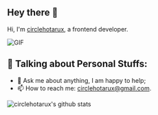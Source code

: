 ## Hey there 👋

Hi, I'm [circlehotarux](https://www.circlehotarux.me), a frontend developer.

<img alt="GIF" src="https://media.giphy.com/media/2HONNTJbRhzKE/giphy.gif" />

## 💬 Talking about Personal Stuffs:

- 💬 Ask me about anything, I am happy to help;
- 📫 How to reach me: circlehotarux@gmail.com.

![circlehotarux's github stats](https://github-readme-stats.vercel.app/api?username=circle-hotaru&show_icons=true&theme=aura&hide_border=true)
